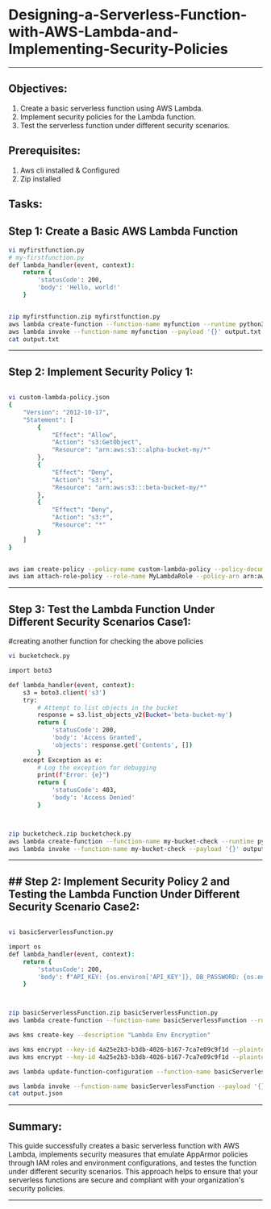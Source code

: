 # Designing-a-Serverless-Function-with-AWS-Lambda-and-Implementing-Security-Policies
---
## Objectives:

1. Create a basic serverless function using AWS Lambda.
2. Implement security policies for the Lambda function.
3. Test the serverless function under different security scenarios.

## Prerequisites: 
1. Aws cli installed & Configured
2. Zip installed

## Tasks: 

## Step 1: Create a Basic AWS Lambda Function
```bash
vi myfirstfunction.py
# my-firstfunction.py
def lambda_handler(event, context):
    return {
        'statusCode': 200,
        'body': 'Hello, world!'
    }


zip myfirstfunction.zip myfirstfunction.py
aws lambda create-function --function-name myfunction --runtime python3.9 --role arn:aws:iam::780621109903:role/MyLambdaRole --handler myfirstfunction.lambda_handler --zip-file fileb://myfirstfunction.zip
aws lambda invoke --function-name myfunction --payload '{}' output.txt
cat output.txt
```
---
## Step 2: Implement Security Policy 1: 
```bash

vi custom-lambda-policy.json
{
    "Version": "2012-10-17",
    "Statement": [
        {
            "Effect": "Allow",
            "Action": "s3:GetObject",
            "Resource": "arn:aws:s3:::alpha-bucket-my/*"
        },
        {
            "Effect": "Deny",
            "Action": "s3:*",
            "Resource": "arn:aws:s3:::beta-bucket-my/*"
        },
        {
            "Effect": "Deny",
            "Action": "s3:*",
            "Resource": "*"
        }
    ]
}


aws iam create-policy --policy-name custom-lambda-policy --policy-document file://custom-lambda-policy.json
aws iam attach-role-policy --role-name MyLambdaRole --policy-arn arn:aws:iam::780621109903:policy/custom-lambda-policy
```

---
## Step 3: Test the Lambda Function Under Different Security Scenarios Case1: 
#creating another function for checking the above policies

```bash
vi bucketcheck.py

import boto3

def lambda_handler(event, context):
    s3 = boto3.client('s3')
    try:
        # Attempt to list objects in the bucket
        response = s3.list_objects_v2(Bucket='beta-bucket-my')
        return {
            'statusCode': 200,
            'body': 'Access Granted',
            'objects': response.get('Contents', [])
        }
    except Exception as e:
        # Log the exception for debugging
        print(f"Error: {e}")
        return {
            'statusCode': 403,
            'body': 'Access Denied'
        }



zip bucketcheck.zip bucketcheck.py
aws lambda create-function --function-name my-bucket-check --runtime python3.9 --role arn:aws:iam::780621109903:role/MyLambdaRole --handler bucketcheck.lambda_handler --zip-file fileb://bucketcheck.zip
aws lambda invoke --function-name my-bucket-check --payload '{}' output.txt
```

--- 

## ## Step 2: Implement Security Policy 2 and Testing the Lambda Function Under Different Security Scenario Case2: 

```bash

vi basicServerlessFunction.py

import os
def lambda_handler(event, context):
    return {
        'statusCode': 200,
        'body': f"API_KEY: {os.environ['API_KEY']}, DB_PASSWORD: {os.environ['DB_PASSWORD']}"
    }



zip basicServerlessFunction.zip basicServerlessFunction.py
aws lambda create-function --function-name basicServerlessFunction --runtime python3.9 --role arn:aws:iam::780621109903:role/MyLambdaRole --handler basicServerlessFunction.lambda_handler --zip-file fileb://basicServerlessFunction.zip

aws kms create-key --description "Lambda Env Encryption"

aws kms encrypt --key-id 4a25e2b3-b3db-4026-b167-7ca7e09c9f1d --plaintext $(echo -n "secretpass123" | base64) --query CiphertextBlob --output text
aws kms encrypt --key-id 4a25e2b3-b3db-4026-b167-7ca7e09c9f1d --plaintext $(echo -n "apikey123" | base64) --query CiphertextBlob --output text

aws lambda update-function-configuration --function-name basicServerlessFunction --environment Variables="{DB_PASSWORD=AQICAHh1KbrbmI05nhAM24vU2ZpWf4L+lfaD8pxwrQLEOUjLrgG3G5OFqMQw7FSp9Eg+mNJiAAAAazBpBgkqhkiG9w0BBwagXDBaAgEAMFUGCSqGSIb3DQEHATAeBglghkgBZQMEAS4wEQQMio39HekZ8heAzkBXAgEQgCg5fxnX/HqRTNv1lHdw2W3rSItqxOfGd46ANjv72NGTOh49K5brtlHL,API_KEY=AQICAHh1KbrbmI05nhAM24vU2ZpWf4L+lfaD8pxwrQLEOUjLrgGoN4wsW9NRiZ47CCk+6nWrAAAAZzBlBgkqhkiG9w0BBwagWDBWAgEAMFEGCSqGSIb3DQEHATAeBglghkgBZQMEAS4wEQQM7a1XwAxYsYdj7SedAgEQgCRysk+sEcSe+YSvdYGotNLUwIzCMjWMaIKUVqvwjaoUOeVKe+8=}"

aws lambda invoke --function-name basicServerlessFunction --payload '{}' output.json
cat output.json
```
--- 
## Summary:

This guide successfully creates a basic serverless function with AWS Lambda, implements security measures that emulate AppArmor policies through IAM roles and environment configurations, and testes the function under different security scenarios. This approach helps to ensure that your serverless functions are secure and compliant with your
organization's security policies.

--- 





